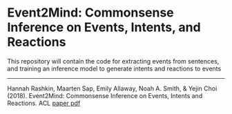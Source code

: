 # Event2Mind: Commonsense Inference on Events, Intents, and Reactions
This repository will contain the code for extracting events from sentences, and training an inference model to generate intents and reactions to events

---
Hannah Rashkin, Maarten Sap, Emily Allaway, Noah A. Smith, & Yejin Choi (2018).
Event2Mind: Commonsense Inference on Events, Intents and Reactions. ACL
[paper pdf](https://homes.cs.washington.edu/~msap/pdfs/rashkin2018event2mind.pdf "Event2Mind ACL paper")
